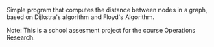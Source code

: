 Simple program that computes the distance between nodes in a graph, based on Dijkstra's algorithm
and Floyd's Algorithm.

Note: This is a school assesment project for the course Operations Research.